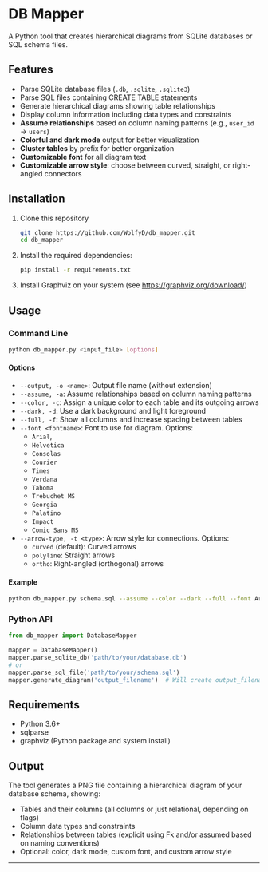 # DB Mapper

A Python tool that creates hierarchical diagrams from SQLite databases or SQL schema files.

## Features

- Parse SQLite database files (`.db`, `.sqlite`, `.sqlite3`)
- Parse SQL files containing CREATE TABLE statements
- Generate hierarchical diagrams showing table relationships
- Display column information including data types and constraints
- **Assume relationships** based on column naming patterns (e.g., `user_id` → `users`)
- **Colorful and dark mode** output for better visualization
- **Cluster tables** by prefix for better organization
- **Customizable font** for all diagram text
- **Customizable arrow style**: choose between curved, straight, or right-angled connectors

## Installation

1. Clone this repository
   ```bash
   git clone https://github.com/WolfyD/db_mapper.git
   cd db_mapper
   ```
2. Install the required dependencies:
   ```bash
   pip install -r requirements.txt
   ```

3. Install Graphviz on your system (see https://graphviz.org/download/)

## Usage

### Command Line

```bash
python db_mapper.py <input_file> [options]
```

#### Options

- `--output, -o <name>`: Output file name (without extension)
- `--assume, -a`: Assume relationships based on column naming patterns
- `--color, -c`: Assign a unique color to each table and its outgoing arrows
- `--dark, -d`: Use a dark background and light foreground
- `--full, -f`: Show all columns and increase spacing between tables
- `--font <fontname>`: Font to use for diagram. Options: 
  - `Arial`, 
  - `Helvetica`
  - `Consolas`
  - `Courier`
  - `Times`
  - `Verdana`
  - `Tahoma`
  - `Trebuchet MS`
  - `Georgia`
  - `Palatino`
  - `Impact`
  - `Comic Sans MS`
- `--arrow-type, -t <type>`: Arrow style for connections. Options:
  - `curved` (default): Curved arrows
  - `polyline`: Straight arrows
  - `ortho`: Right-angled (orthogonal) arrows

#### Example

```bash
python db_mapper.py schema.sql --assume --color --dark --full --font Arial --arrow-type ortho -o my_diagram
```

### Python API

```python
from db_mapper import DatabaseMapper

mapper = DatabaseMapper()
mapper.parse_sqlite_db('path/to/your/database.db')
# or
mapper.parse_sql_file('path/to/your/schema.sql')
mapper.generate_diagram('output_filename')  # Will create output_filename.png
```

## Requirements

- Python 3.6+
- sqlparse
- graphviz (Python package and system install)

## Output

The tool generates a PNG file containing a hierarchical diagram of your database schema, showing:
- Tables and their columns (all columns or just relational, depending on flags)
- Column data types and constraints
- Relationships between tables (explicit using Fk and/or assumed based on naming conventions)
- Optional: color, dark mode, custom font, and custom arrow style

---